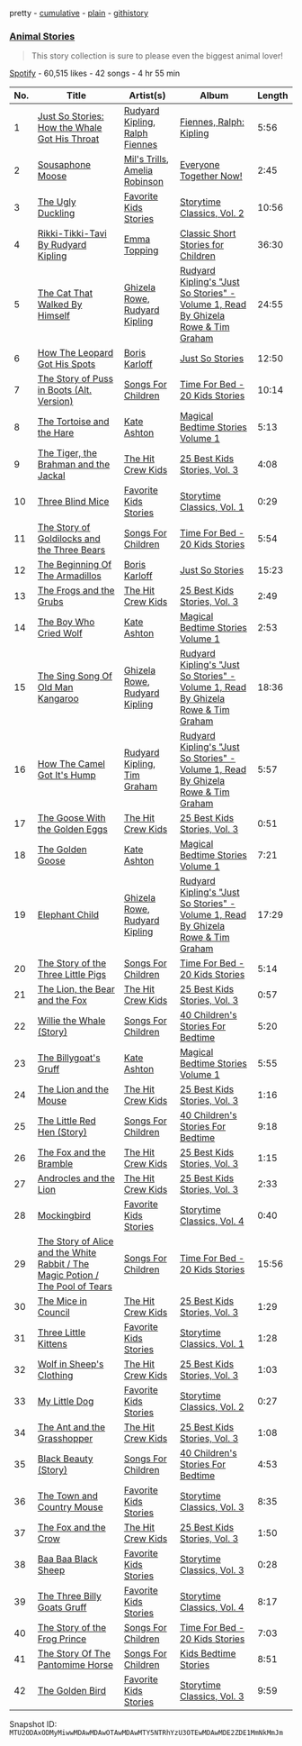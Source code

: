 pretty - [cumulative](/playlists/cumulative/37i9dQZF1DXb9DmOVVVkdh.md) - [plain](/playlists/plain/37i9dQZF1DXb9DmOVVVkdh) - [githistory](https://github.githistory.xyz/mackorone/spotify-playlist-archive/blob/main/playlists/plain/37i9dQZF1DXb9DmOVVVkdh)

### [Animal Stories](https://open.spotify.com/playlist/37i9dQZF1DXb9DmOVVVkdh)

> This story collection is sure to please even the biggest animal lover!

[Spotify](https://open.spotify.com/user/spotify) - 60,515 likes - 42 songs - 4 hr 55 min

| No. | Title | Artist(s) | Album | Length |
|---|---|---|---|---|
| 1 | [Just So Stories: How the Whale Got His Throat](https://open.spotify.com/track/17AnhTNxDc1fc15rcCsCYq) | [Rudyard Kipling](https://open.spotify.com/artist/5uNTrZ1JlKsnpTeFyKWPYO), [Ralph Fiennes](https://open.spotify.com/artist/3pZ60MK5NPuXtBVJx1OkbN) | [Fiennes, Ralph: Kipling](https://open.spotify.com/album/1UMRkrYSzqH3tH3yCauNOW) | 5:56 |
| 2 | [Sousaphone Moose](https://open.spotify.com/track/1PGJHAEqbGqiqj3Cthmx4p) | [Mil's Trills](https://open.spotify.com/artist/2FEJYbtk6YLtBXrTRUpIAj), [Amelia Robinson](https://open.spotify.com/artist/4OqIoFW3JcA73jTeS8bMVK) | [Everyone Together Now!](https://open.spotify.com/album/15zXp1K6Q2RlZxBhuBC9sK) | 2:45 |
| 3 | [The Ugly Duckling](https://open.spotify.com/track/3VAX2MJdmdqARLSU5hPMpm) | [Favorite Kids Stories](https://open.spotify.com/artist/4xWMewm6CYMstu0sPgd9jJ) | [Storytime Classics, Vol\. 2](https://open.spotify.com/album/1bcqsH5UyTBzmh9YizdsBE) | 10:56 |
| 4 | [Rikki\-Tikki\-Tavi By Rudyard Kipling](https://open.spotify.com/track/61KttboxcCRZs2hoaG0TsH) | [Emma Topping](https://open.spotify.com/artist/3s7FQVBFjzA2tABAaqPiYe) | [Classic Short Stories for Children](https://open.spotify.com/album/4d5DGzUNbhsYEcs72xTJaS) | 36:30 |
| 5 | [The Cat That Walked By Himself](https://open.spotify.com/track/0L7PQ2hmYJJeJd2eVF7z3r) | [Ghizela Rowe](https://open.spotify.com/artist/7CqQscIWxpvzFNI3TtaDHJ), [Rudyard Kipling](https://open.spotify.com/artist/5uNTrZ1JlKsnpTeFyKWPYO) | [Rudyard Kipling's "Just So Stories" \- Volume 1, Read By Ghizela Rowe & Tim Graham](https://open.spotify.com/album/2T4O7hfztmZFojMN5DuLex) | 24:55 |
| 6 | [How The Leopard Got His Spots](https://open.spotify.com/track/4a0kbaTj3Ew2gHSLcXeg9L) | [Boris Karloff](https://open.spotify.com/artist/1W9sjfsJp3TqWFgvScMZdG) | [Just So Stories](https://open.spotify.com/album/1RQFKPkzjCwjTYhdFHv5GZ) | 12:50 |
| 7 | [The Story of Puss in Boots \(Alt\. Version\)](https://open.spotify.com/track/3cqjGFNyLuZWKthzpAqWrV) | [Songs For Children](https://open.spotify.com/artist/146SSgKkViZRsQtP0wsSAF) | [Time For Bed \- 20 Kids Stories](https://open.spotify.com/album/19zrO7eHeSaVbeomiqlx6E) | 10:14 |
| 8 | [The Tortoise and the Hare](https://open.spotify.com/track/77dVvwU0iJobDnEFXRQjxN) | [Kate Ashton](https://open.spotify.com/artist/3AxJXFMA6rzzsLeJO51Aol) | [Magical Bedtime Stories Volume 1](https://open.spotify.com/album/4kgKXgEJmfVv46FPjVdgzz) | 5:13 |
| 9 | [The Tiger, the Brahman and the Jackal](https://open.spotify.com/track/57QTbL0qKJJCKGUj2PW3CT) | [The Hit Crew Kids](https://open.spotify.com/artist/25WMrBRksXDi16Zjr23VUN) | [25 Best Kids Stories, Vol\. 3](https://open.spotify.com/album/3Bfh0GI0XMcxzeBBsMH63o) | 4:08 |
| 10 | [Three Blind Mice](https://open.spotify.com/track/1WJzRtI1ABzV3TPIeJZVvi) | [Favorite Kids Stories](https://open.spotify.com/artist/4xWMewm6CYMstu0sPgd9jJ) | [Storytime Classics, Vol\. 1](https://open.spotify.com/album/51g5viCaYjOW5XO4qX1RCD) | 0:29 |
| 11 | [The Story of Goldilocks and the Three Bears](https://open.spotify.com/track/7Iis5gPMQnI5FpQe5aOhVN) | [Songs For Children](https://open.spotify.com/artist/146SSgKkViZRsQtP0wsSAF) | [Time For Bed \- 20 Kids Stories](https://open.spotify.com/album/19zrO7eHeSaVbeomiqlx6E) | 5:54 |
| 12 | [The Beginning Of The Armadillos](https://open.spotify.com/track/7wxGEX2tVw2lKgYpO3xd9G) | [Boris Karloff](https://open.spotify.com/artist/1W9sjfsJp3TqWFgvScMZdG) | [Just So Stories](https://open.spotify.com/album/1RQFKPkzjCwjTYhdFHv5GZ) | 15:23 |
| 13 | [The Frogs and the Grubs](https://open.spotify.com/track/5ArEU1o32O78JBMP6O5BbW) | [The Hit Crew Kids](https://open.spotify.com/artist/25WMrBRksXDi16Zjr23VUN) | [25 Best Kids Stories, Vol\. 3](https://open.spotify.com/album/3Bfh0GI0XMcxzeBBsMH63o) | 2:49 |
| 14 | [The Boy Who Cried Wolf](https://open.spotify.com/track/23sSN73Ki9t3dz7RMJcimp) | [Kate Ashton](https://open.spotify.com/artist/3AxJXFMA6rzzsLeJO51Aol) | [Magical Bedtime Stories Volume 1](https://open.spotify.com/album/4kgKXgEJmfVv46FPjVdgzz) | 2:53 |
| 15 | [The Sing Song Of Old Man Kangaroo](https://open.spotify.com/track/0EloAlHELdcaQbfiof5HTd) | [Ghizela Rowe](https://open.spotify.com/artist/7CqQscIWxpvzFNI3TtaDHJ), [Rudyard Kipling](https://open.spotify.com/artist/5uNTrZ1JlKsnpTeFyKWPYO) | [Rudyard Kipling's "Just So Stories" \- Volume 1, Read By Ghizela Rowe & Tim Graham](https://open.spotify.com/album/2T4O7hfztmZFojMN5DuLex) | 18:36 |
| 16 | [How The Camel Got It's Hump](https://open.spotify.com/track/2fUV8syWLljKrUM8rUfOQW) | [Rudyard Kipling](https://open.spotify.com/artist/5uNTrZ1JlKsnpTeFyKWPYO), [Tim Graham](https://open.spotify.com/artist/0JgGn5yedV9BExCmF51FHz) | [Rudyard Kipling's "Just So Stories" \- Volume 1, Read By Ghizela Rowe & Tim Graham](https://open.spotify.com/album/2T4O7hfztmZFojMN5DuLex) | 5:57 |
| 17 | [The Goose With the Golden Eggs](https://open.spotify.com/track/4OWX6pWFmh6gECK7cCDFfE) | [The Hit Crew Kids](https://open.spotify.com/artist/25WMrBRksXDi16Zjr23VUN) | [25 Best Kids Stories, Vol\. 3](https://open.spotify.com/album/3Bfh0GI0XMcxzeBBsMH63o) | 0:51 |
| 18 | [The Golden Goose](https://open.spotify.com/track/4hpfvgZy0FjOK6M8AKURmV) | [Kate Ashton](https://open.spotify.com/artist/3AxJXFMA6rzzsLeJO51Aol) | [Magical Bedtime Stories Volume 1](https://open.spotify.com/album/4kgKXgEJmfVv46FPjVdgzz) | 7:21 |
| 19 | [Elephant Child](https://open.spotify.com/track/6kkB378OI2M673VCsdRRd7) | [Ghizela Rowe](https://open.spotify.com/artist/7CqQscIWxpvzFNI3TtaDHJ), [Rudyard Kipling](https://open.spotify.com/artist/5uNTrZ1JlKsnpTeFyKWPYO) | [Rudyard Kipling's "Just So Stories" \- Volume 1, Read By Ghizela Rowe & Tim Graham](https://open.spotify.com/album/2T4O7hfztmZFojMN5DuLex) | 17:29 |
| 20 | [The Story of the Three Little Pigs](https://open.spotify.com/track/6teB0qyns5TcN8OgfNF1sq) | [Songs For Children](https://open.spotify.com/artist/146SSgKkViZRsQtP0wsSAF) | [Time For Bed \- 20 Kids Stories](https://open.spotify.com/album/19zrO7eHeSaVbeomiqlx6E) | 5:14 |
| 21 | [The Lion, the Bear and the Fox](https://open.spotify.com/track/0FeShNH5UiZ98CgUTbn0EH) | [The Hit Crew Kids](https://open.spotify.com/artist/25WMrBRksXDi16Zjr23VUN) | [25 Best Kids Stories, Vol\. 3](https://open.spotify.com/album/3Bfh0GI0XMcxzeBBsMH63o) | 0:57 |
| 22 | [Willie the Whale \(Story\)](https://open.spotify.com/track/1RXfJjYeJQ8hFDWlz07TO6) | [Songs For Children](https://open.spotify.com/artist/146SSgKkViZRsQtP0wsSAF) | [40 Children's Stories For Bedtime](https://open.spotify.com/album/1ZjPqX7ObxfsEAsC0dK1Fb) | 5:20 |
| 23 | [The Billygoat's Gruff](https://open.spotify.com/track/0QxGqZgSg78gc5RGw0ABhc) | [Kate Ashton](https://open.spotify.com/artist/3AxJXFMA6rzzsLeJO51Aol) | [Magical Bedtime Stories Volume 1](https://open.spotify.com/album/4kgKXgEJmfVv46FPjVdgzz) | 5:55 |
| 24 | [The Lion and the Mouse](https://open.spotify.com/track/3gdts7wKXktBLwpRt4k2cC) | [The Hit Crew Kids](https://open.spotify.com/artist/25WMrBRksXDi16Zjr23VUN) | [25 Best Kids Stories, Vol\. 3](https://open.spotify.com/album/3Bfh0GI0XMcxzeBBsMH63o) | 1:16 |
| 25 | [The Little Red Hen \(Story\)](https://open.spotify.com/track/1vl4PM2ZMPjQOCRRZFo6aj) | [Songs For Children](https://open.spotify.com/artist/146SSgKkViZRsQtP0wsSAF) | [40 Children's Stories For Bedtime](https://open.spotify.com/album/1ZjPqX7ObxfsEAsC0dK1Fb) | 9:18 |
| 26 | [The Fox and the Bramble](https://open.spotify.com/track/3EKlzHlD6eo6MBpV4BXrCd) | [The Hit Crew Kids](https://open.spotify.com/artist/25WMrBRksXDi16Zjr23VUN) | [25 Best Kids Stories, Vol\. 3](https://open.spotify.com/album/3Bfh0GI0XMcxzeBBsMH63o) | 1:15 |
| 27 | [Androcles and the Lion](https://open.spotify.com/track/2qz3su6oixVzgtNKB2mckN) | [The Hit Crew Kids](https://open.spotify.com/artist/25WMrBRksXDi16Zjr23VUN) | [25 Best Kids Stories, Vol\. 3](https://open.spotify.com/album/3Bfh0GI0XMcxzeBBsMH63o) | 2:33 |
| 28 | [Mockingbird](https://open.spotify.com/track/6JTtOMqqZlnaYOqYNEYKFK) | [Favorite Kids Stories](https://open.spotify.com/artist/4xWMewm6CYMstu0sPgd9jJ) | [Storytime Classics, Vol\. 4](https://open.spotify.com/album/7EtGJVYZbb2Krgwizn2flB) | 0:40 |
| 29 | [The Story of Alice and the White Rabbit / The Magic Potion / The Pool of Tears](https://open.spotify.com/track/490afAlqNYXTwEonFlhg7V) | [Songs For Children](https://open.spotify.com/artist/146SSgKkViZRsQtP0wsSAF) | [Time For Bed \- 20 Kids Stories](https://open.spotify.com/album/19zrO7eHeSaVbeomiqlx6E) | 15:56 |
| 30 | [The Mice in Council](https://open.spotify.com/track/087mI97bB0zaFPLWBpyNK2) | [The Hit Crew Kids](https://open.spotify.com/artist/25WMrBRksXDi16Zjr23VUN) | [25 Best Kids Stories, Vol\. 3](https://open.spotify.com/album/3Bfh0GI0XMcxzeBBsMH63o) | 1:29 |
| 31 | [Three Little Kittens](https://open.spotify.com/track/0N2V7sftvOiPJLcpEVivK4) | [Favorite Kids Stories](https://open.spotify.com/artist/4xWMewm6CYMstu0sPgd9jJ) | [Storytime Classics, Vol\. 1](https://open.spotify.com/album/51g5viCaYjOW5XO4qX1RCD) | 1:28 |
| 32 | [Wolf in Sheep's Clothing](https://open.spotify.com/track/1r0N6bhnqhIlaUTGXMjiS6) | [The Hit Crew Kids](https://open.spotify.com/artist/25WMrBRksXDi16Zjr23VUN) | [25 Best Kids Stories, Vol\. 3](https://open.spotify.com/album/3Bfh0GI0XMcxzeBBsMH63o) | 1:03 |
| 33 | [My Little Dog](https://open.spotify.com/track/7rT11H4kU8yiq5FAFcd283) | [Favorite Kids Stories](https://open.spotify.com/artist/4xWMewm6CYMstu0sPgd9jJ) | [Storytime Classics, Vol\. 2](https://open.spotify.com/album/1bcqsH5UyTBzmh9YizdsBE) | 0:27 |
| 34 | [The Ant and the Grasshopper](https://open.spotify.com/track/37GP96qj6DYnXn9RKXaYR8) | [The Hit Crew Kids](https://open.spotify.com/artist/25WMrBRksXDi16Zjr23VUN) | [25 Best Kids Stories, Vol\. 3](https://open.spotify.com/album/3Bfh0GI0XMcxzeBBsMH63o) | 1:08 |
| 35 | [Black Beauty \(Story\)](https://open.spotify.com/track/4ystYCz1BpYdmYOX4ESC4t) | [Songs For Children](https://open.spotify.com/artist/146SSgKkViZRsQtP0wsSAF) | [40 Children's Stories For Bedtime](https://open.spotify.com/album/1ZjPqX7ObxfsEAsC0dK1Fb) | 4:53 |
| 36 | [The Town and Country Mouse](https://open.spotify.com/track/0pEyhUnOtHtJJQIw8tYwFH) | [Favorite Kids Stories](https://open.spotify.com/artist/4xWMewm6CYMstu0sPgd9jJ) | [Storytime Classics, Vol\. 3](https://open.spotify.com/album/2SLvmosmeOeX7Amca14bq6) | 8:35 |
| 37 | [The Fox and the Crow](https://open.spotify.com/track/1RhenZp8NlfbpusRKxOrT8) | [The Hit Crew Kids](https://open.spotify.com/artist/25WMrBRksXDi16Zjr23VUN) | [25 Best Kids Stories, Vol\. 3](https://open.spotify.com/album/3Bfh0GI0XMcxzeBBsMH63o) | 1:50 |
| 38 | [Baa Baa Black Sheep](https://open.spotify.com/track/42vkqry6wQqIEsTOwZ1Tlw) | [Favorite Kids Stories](https://open.spotify.com/artist/4xWMewm6CYMstu0sPgd9jJ) | [Storytime Classics, Vol\. 3](https://open.spotify.com/album/2SLvmosmeOeX7Amca14bq6) | 0:28 |
| 39 | [The Three Billy Goats Gruff](https://open.spotify.com/track/65MopnhsXOgYw4RuiA2pGU) | [Favorite Kids Stories](https://open.spotify.com/artist/4xWMewm6CYMstu0sPgd9jJ) | [Storytime Classics, Vol\. 4](https://open.spotify.com/album/7EtGJVYZbb2Krgwizn2flB) | 8:17 |
| 40 | [The Story of the Frog Prince](https://open.spotify.com/track/7dALsbVmGkVMheCeBKY3OM) | [Songs For Children](https://open.spotify.com/artist/146SSgKkViZRsQtP0wsSAF) | [Time For Bed \- 20 Kids Stories](https://open.spotify.com/album/19zrO7eHeSaVbeomiqlx6E) | 7:03 |
| 41 | [The Story Of The Pantomime Horse](https://open.spotify.com/track/6aVVXEn5Dd4z6gfBt6GEJo) | [Songs For Children](https://open.spotify.com/artist/146SSgKkViZRsQtP0wsSAF) | [Kids Bedtime Stories](https://open.spotify.com/album/1VojCq0G5r48IqQjvOM6RZ) | 8:51 |
| 42 | [The Golden Bird](https://open.spotify.com/track/2JcuTK0jUFqxtePRVIhwP8) | [Favorite Kids Stories](https://open.spotify.com/artist/4xWMewm6CYMstu0sPgd9jJ) | [Storytime Classics, Vol\. 3](https://open.spotify.com/album/2SLvmosmeOeX7Amca14bq6) | 9:59 |

Snapshot ID: `MTU2ODAxODMyMiwwMDAwMDAwOTAwMDAwMTY5NTRhYzU3OTEwMDAwMDE2ZDE1MmNkMmJm`